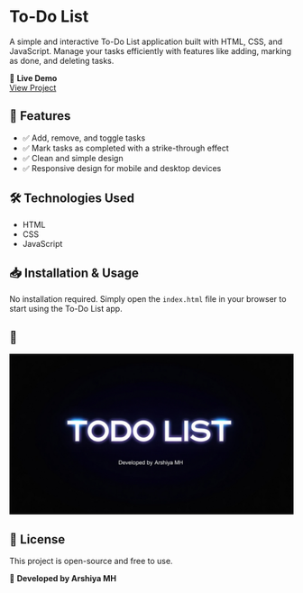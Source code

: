 # To-Do List
A simple and interactive To-Do List application built with HTML, CSS, and JavaScript. Manage your tasks efficiently with features like adding, marking as done, and deleting tasks.

🚀 **Live Demo**  
[View Project](https://arshiya-mh.github.io/TODOLIST/)

## 📌 Features
- ✅ Add, remove, and toggle tasks
- ✅ Mark tasks as completed with a strike-through effect
- ✅ Clean and simple design
- ✅ Responsive design for mobile and desktop devices

## 🛠️ Technologies Used
- HTML
- CSS
- JavaScript

## 📥 Installation & Usage
No installation required. Simply open the `index.html` file in your browser to start using the To-Do List app.

## 📸
![To-Do List Screenshot](assets/READMELOGO.jpeg)

## 📜 License
This project is open-source and free to use.

🚀 **Developed by Arshiya MH**
